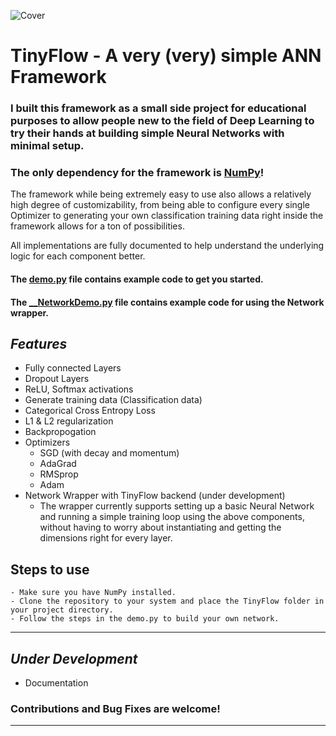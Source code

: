 ![Cover](https://i.imgur.com/2Xp9nxM.png)
# TinyFlow - A very (very) simple ANN Framework
### I built this framework as a small side project for educational purposes to allow people new to the field of Deep Learning to try their hands at building simple Neural Networks with minimal setup.
### The only dependency for the framework is [NumPy](https://numpy.org/)!

The framework while being extremely easy to use also allows a relatively high degree of customizability, from being able to configure every single Optimizer to generating your own classification training data right inside the framework allows for a ton of possibilities.

All implementations are fully documented to help understand the underlying logic for each component better.



#### The [demo.py](demo.py) file contains example code to get you started.

#### The [__NetworkDemo.py](__NetworkDemo.py) file contains example code for using the Network wrapper.

## *Features*
- Fully connected Layers
- Dropout Layers
- ReLU, Softmax activations
- Generate training data (Classification data)
- Categorical Cross Entropy Loss
- L1 & L2 regularization
- Backpropogation
- Optimizers
  - SGD (with decay and momentum)
  - AdaGrad
  - RMSprop
  - Adam
- Network Wrapper with TinyFlow backend (under development)
  - The wrapper currently supports setting up a basic Neural Network and running a simple training loop using the above components, without having to worry about instantiating and getting the dimensions right for every layer.

## Steps to use
```
- Make sure you have NumPy installed.
- Clone the repository to your system and place the TinyFlow folder in your project directory.
- Follow the steps in the demo.py to build your own network. 
```


---

## *Under Development*
- Documentation

### **Contributions and Bug Fixes are welcome!**

---